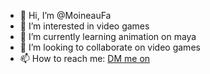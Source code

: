 - 👋 Hi, I’m @MoineauFa
- 👀 I’m interested in video games
- 🌱 I’m currently learning animation on maya
- 💞️ I’m looking to collaborate on video games
- 📫 How to reach me: [DM me on](https://twitter.com/MoineauFatigant)

<!---
MoineauFa/MoineauFa is a ✨ special ✨ repository because its `README.md` (this file) appears on your GitHub profile.
You can click the Preview link to take a look at your changes.
--->

